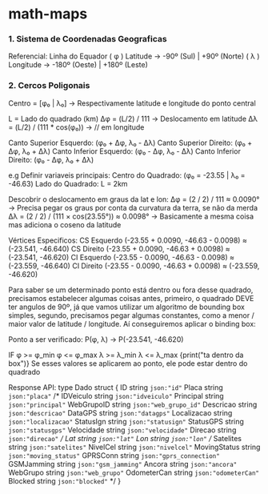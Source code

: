 # math-maps

### 1. Sistema de Coordenadas Geograficas
Referencial: Linha do Equador
( φ ) Latitude -> -90º (Sul) | +90º (Norte)
( λ ) Longitude -> -180º (Oeste) | +180º  (Leste)

### 2. Cercos Poligonais
Centro = [φ₀ | λ₀] -> Respectivamente latitude e longitude do ponto central

L = Lado do quadrado (km)
Δφ = (L/2) / 111 -> Deslocamento em latitude
Δλ = (L/2) / (111 * cos(φ₀)) -> // em longitude

Canto Superior Esquerdo: (φ₀ + Δφ, λ₀ - Δλ)
Canto Superior Direito: (φ₀ + Δφ, λ₀ + Δλ)
Canto Inferior Esquerdo: (φ₀ - Δφ, λ₀ - Δλ)
Canto Inferior Direito: (φ₀ - Δφ, λ₀ + Δλ)

e.g
Definir variaveis principais:
Centro do Quadrado: (φ₀ = -23.55 | λ₀ = -46.63)
Lado do Quadrado: L = 2km

Descobrir o deslocamento em graus da lat e lon:
Δφ = (2 / 2) / 111 ≈ 0.0090° -> Precisa pegar os graus por conta da curvatura da terra, se não da merda
Δλ = (2 / 2) / (111 × cos(23.55°)) ≈ 0.0098° -> Basicamente a mesma coisa mas adiciona o coseno da latitude

Vértices Especificos:
CS Esquerdo (-23.55 + 0.0090, -46.63 - 0.0098) ≈ (-23.541, -46.640)
CS Direito (-23.55 + 0.0090, -46.63 + 0.0098) ≈ (-23.541, -46.620)
CI Esquerdo (-23.55 - 0.0090, -46.63 - 0.0098) ≈ (-23.559, -46.640)
CI Direito (-23.55 - 0.0090, -46.63 + 0.0098) ≈ (-23.559, -46.620)

Para saber se um determinado ponto está dentro ou fora desse quadrado, precisamos estabelecer algumas coisas antes, primeiro, o quadrado DEVE ter angulos de 90º, já que vamos utilizar um algoritmo de bounding box simples, segundo, precisamos pegar algumas constantes, como a menor / maior valor de latitude / longitude. Aí conseguiremos aplicar o binding box:

Ponto a ser verificado: P(φ, λ) -> P(-23.541, -46.620)

IF
φ >= φ_min
φ <= φ_max
λ >= λ_min
λ <= λ_max
{print("ta dentro da box")}
Se esses valores se aplicarem ao ponto, ele pode estar dentro do quadrado

Response API:
type Dado struct {
	ID    string `json:"id"`
	Placa string `json:"placa"`
	/*
		IDVeiculo    string `json:"idveiculo"`
		Principal    string `json:"principal"`
		WebGrupoID   string `json:"web_grupo_id"`
		Descricao    string `json:"descricao"`
		DataGPS      string `json:"datagps"`
		Localizacao  string `json:"localizacao"`
		StatusIgn    string `json:"statusign"`
		StatusGPS    string `json:"statusgps"`
		Velocidade   string `json:"velocidade"`
		Direcao      string `json:"direcao"`
	*/
	Lat string `json:"lat"`
	Lon string `json:"lon"`
	/*
		Satelites    string `json:"satelites"`
		NivelCel     string `json:"nivelcel"`
		MovingStatus string `json:"moving_status"`
		GPRSConn     string `json:"gprs_connection"`
		GSMJamming   string `json:"gsm_jamming"`
		Ancora       string `json:"ancora"`
		WebGrupo     string `json:"web_grupo"`
		OdometerCan  string `json:"odometerCan"`
		Blocked      string `json:"blocked"`
	*/
}